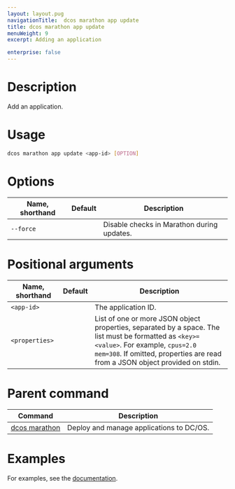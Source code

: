 ```yaml
---
layout: layout.pug
navigationTitle:  dcos marathon app update
title: dcos marathon app update
menuWeight: 9
excerpt: Adding an application

enterprise: false
---
```


# Description
Add an application.

# Usage

```bash
dcos marathon app update <app-id> [OPTION]
```

# Options

| Name, shorthand | Default | Description |
|---------|-------------|-------------|
| `--force`   |             | Disable checks in Marathon during updates. |

# Positional arguments

| Name, shorthand | Default | Description |
|---------|-------------|-------------|
| `<app-id>`   |             |  The application ID. |
| `<properties>`   |             |  List of one or more JSON object properties, separated by a space. The list must be formatted as `<key>=<value>`. For example, `cpus=2.0 mem=308`. If omitted, properties are read from a JSON object provided on stdin. |


# Parent command

| Command | Description |
|---------|-------------|
| [dcos marathon](/1.12/cli/command-reference/dcos-marathon/) | Deploy and manage applications to DC/OS. |

# Examples

For examples, see the [documentation](/1.11/deploying-services/update-user-service/).
